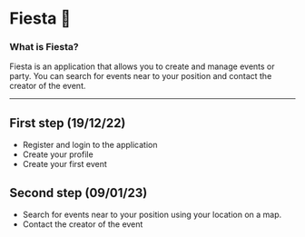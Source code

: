 # Fiesta 🎉

### What is Fiesta?

Fiesta is an application that allows you to create and manage events or party.
You can search for events near to your position and contact the creator of the event. 

***

## First step (19/12/22)
- Register and login to the application
- Create your profile
- Create your first event

## Second step (09/01/23)
- Search for events near to your position using your location on a map.
- Contact the creator of the event
